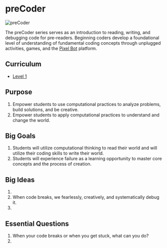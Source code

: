 # preCoder

![preCoder](../images/coding-2.jpg)

The preCoder series serves as an introduction to reading, writing, and debugging code for pre-readers. Beginning coders develop a foundational level of understanding of fundamental coding concepts through unplugged activities, games, and the [Pixel Bot][pixel-bot] platform.

## Curriculum

- [Level 1](../precoder/level-1/index.html)


## Purpose
1. Empower students to use computational practices to analyze problems, build solutions, and be creative.
2. Empower students to apply computational practices to understand and change the world.

## Big Goals
1. Students will utilize computational thinking to read their world and will utilize their coding skills to write their world. 
2. Students will experience failure as a learning opportunity to master core concepts and the process of creation. 

## Big Ideas
1. 
1. When code breaks, we fearlessly, creatively, and systematically debug it.
1. 

## Essential Questions
1. When your code breaks or when you get stuck, what can you do?
1. 


[pixel-bot]: https://www.pixelbots.io/
